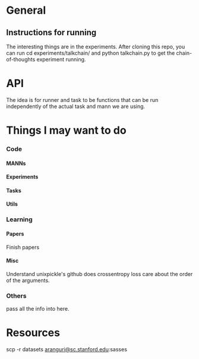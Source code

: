 # General
## Instructions for running
The interesting things are in the experiments. After cloning this repo, you can run cd experiments/talkchain/ and python talkchain.py to get the chain-of-thoughts experiment running.

# API
The idea is for runner and task to be functions that can be run independently of the actual task and mann we are using.

# Things I may want to do
### Code
#### MANNs
#### Experiments
#### Tasks
#### Utils

### Learning
#### Papers
Finish papers

#### Misc
Understand unixpickle's github
does crossentropy loss care about the order of the arguments.

### Others
pass all the info into here.


# Resources
scp -r datasets aranguri@sc.stanford.edu:sasses
